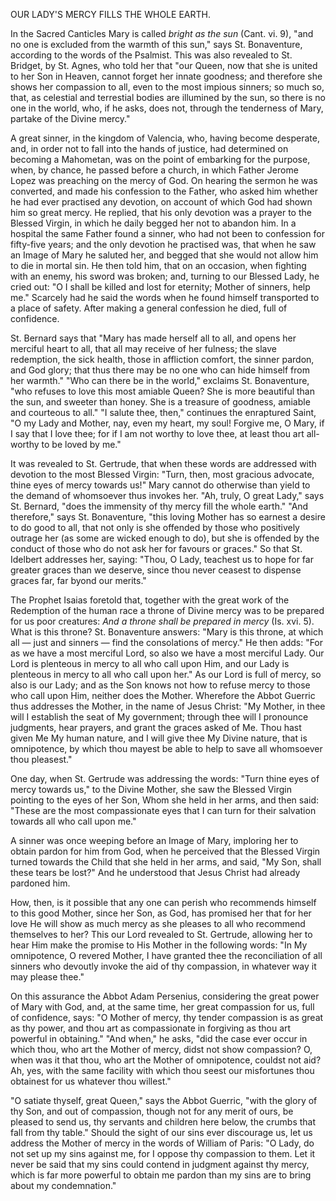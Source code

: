 
OUR LADY\'S MERCY FILLS THE WHOLE EARTH.

In the Sacred Canticles Mary is called *bright as the sun* (Cant. vi. 9), \"and no one is excluded from the warmth of this sun,\" says St. Bonaventure, according to the words of the Psalmist. This was also revealed to St. Bridget, by St. Agnes, who told her that \"our Queen, now that she is united to her Son in Heaven, cannot forget her innate goodness; and therefore she shows her compassion to all, even to the most impious sinners; so much so, that, as celestial and terrestial bodies are illumined by the sun, so there is no one in the world, who, if he asks, does not, through the tenderness of Mary, partake of the Divine mercy.\"

A great sinner, in the kingdom of Valencia, who, having become desperate, and, in order not to fall into the hands of justice, had determined on becoming a Mahometan, was on the point of embarking for the purpose, when, by chance, he passed before a church, in which Father Jerome Lopez was preaching on the mercy of God. On hearing the sermon he was converted, and made his confession to the Father, who asked him whether he had ever practised any devotion, on account of which God had shown him so great mercy. He replied, that his only devotion was a prayer to the Blessed Virgin, in which he daily begged her not to abandon him. In a hospital the same Father found a sinner, who had not been to confession for fifty-five years; and the only devotion he practised was, that when he saw an Image of Mary he saluted her, and begged that she would not allow him to die in mortal sin. He then told him, that on an occasion, when fighting with an enemy, his sword was broken; and, turning to our Blessed Lady, he cried out: \"O I shall be killed and lost for eternity; Mother of sinners, help me.\" Scarcely had he said the words when he found himself transported to a place of safety. After making a general confession he died, full of confidence.

St. Bernard says that \"Mary has made herself all to all, and opens her merciful heart to all, that all may receive of her fulness; the slave redemption, the sick health, those in affliction comfort, the sinner pardon, and God glory; that thus there may be no one who can hide himself from her warmth.\" \"Who can there be in the world,\" exclaims St. Bonaventure, \"who refuses to love this most amiable Queen? She is more beautiful than the sun, and sweeter than honey. She is a treasure of goodness, amiable and courteous to all.\" \"I salute thee, then,\" continues the enraptured Saint, \"O my Lady and Mother, nay, even my heart, my soul! Forgive me, O Mary, if I say that I love thee; for if I am not worthy to love thee, at least thou art all-worthy to be loved by me.\"

It was revealed to St. Gertrude, that when these words are addressed with devotion to the most Blessed Virgin: \"Turn, then, most gracious advocate, thine eyes of mercy towards us!\" Mary cannot do otherwise than yield to the demand of whomsoever thus invokes her. \"Ah, truly, O great Lady,\" says St. Bernard, \"does the immensity of thy mercy fill the whole earth.\" \"And therefore,\" says St. Bonaventure, \"this loving Mother has so earnest a desire to do good to all, that not only is she offended by those who positively outrage her (as some are wicked enough to do), but she is offended by the conduct of those who do not ask her for favours or graces.\" So that St. Idelbert addresses her, saying: \"Thou, O Lady, teachest us to hope for far greater graces than we deserve, since thou never ceasest to dispense graces far, far byond our merits.\"

The Prophet Isaias foretold that, together with the great work of the Redemption of the human race a throne of Divine mercy was to be prepared for us poor creatures: *And a throne shall be prepared in mercy* (Is. xvi. 5). What is this throne? St. Bonaventure answers: \"Mary is this throne, at which all — just and sinners — find the consolations of mercy.\" He then adds: \"For as we have a most merciful Lord, so also we have a most merciful Lady. Our Lord is plenteous in mercy to all who call upon Him, and our Lady is plenteous in mercy to all who call upon her.\" As our Lord is full of mercy, so also is our Lady; and as the Son knows not how to refuse mercy to those who call upon Him, neither does the Mother. Wherefore the Abbot Guerric thus addresses the Mother, in the name of Jesus Christ: \"My Mother, in thee will I establish the seat of My government; through thee will I pronounce judgments, hear prayers, and grant the graces asked of Me. Thou hast given Me My human nature, and I will give thee My Divine nature, that is omnipotence, by which thou mayest be able to help to save all whomsoever thou pleasest.\"

One day, when St. Gertrude was addressing the words: \"Turn thine eyes of mercy towards us,\" to the Divine Mother, she saw the Blessed Virgin pointing to the eyes of her Son, Whom she held in her arms, and then said: \"These are the most compassionate eyes that I can turn for their salvation towards all who call upon me.\"

A sinner was once weeping before an Image of Mary, imploring her to obtain pardon for him from God, when he perceived that the Blessed Virgin turned towards the Child that she held in her arms, and said, \"My Son, shall these tears be lost?\" And he understood that Jesus Christ had already pardoned him.

How, then, is it possible that any one can perish who recommends himself to this good Mother, since her Son, as God, has promised her that for her love He will show as much mercy as she pleases to all who recommend themselves to her? This our Lord revealed to St. Gertrude, allowing her to hear Him make the promise to His Mother in the following words: \"In My omnipotence, O revered Mother, I have granted thee the reconciliation of all sinners who devoutly invoke the aid of thy compassion, in whatever way it may please thee.\"

On this assurance the Abbot Adam Persenius, considering the great power of Mary with God, and, at the same time, her great compassion for us, full of confidence, says: \"O Mother of mercy, thy tender compassion is as great as thy power, and thou art as compassionate in forgiving as thou art powerful in obtaining.\" \"And when,\" he asks, \"did the case ever occur in which thou, who art the Mother of mercy, didst not show compassion? O, when was it that thou, who art the Mother of omnipotence, couldst not aid? Ah, yes, with the same facility with which thou seest our misfortunes thou obtainest for us whatever thou willest.\"

\"O satiate thyself, great Queen,\" says the Abbot Guerric, \"with the glory of thy Son, and out of compassion, though not for any merit of ours, be pleased to send us, thy servants and children here below, the crumbs that fall from thy table.\" Should the sight of our sins ever discourage us, let us address the Mother of mercy in the words of William of Paris: \"O Lady, do not set up my sins against me, for I oppose thy compassion to them. Let it never be said that my sins could contend in judgment against thy mercy, which is far more powerful to obtain me pardon than my sins are to bring about my condemnation.\"

